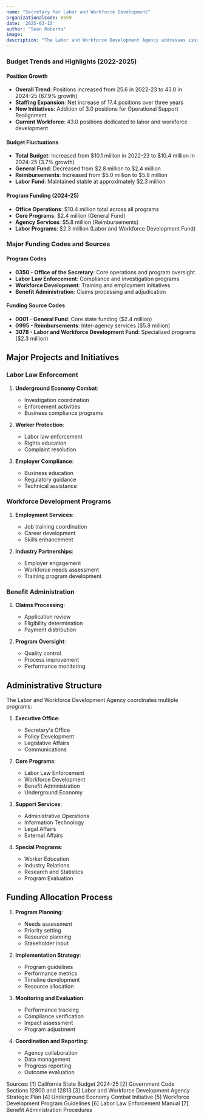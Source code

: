 ```yaml
---
name: "Secretary for Labor and Workforce Development"
organizationalCode: 0559
date: '2025-03-15'
author: "Sean Roberts"
image: 
description: "The Labor and Workforce Development Agency addresses issues relating to California workers and their employers, focusing on labor law enforcement, workforce development, and benefit administration."
---
```


### Budget Trends and Highlights (2022-2025)

#### Position Growth
- **Overall Trend**: Positions increased from 25.6 in 2022-23 to 43.0 in 2024-25 (67.9% growth)
- **Staffing Expansion**: Net increase of 17.4 positions over three years
- **New Initiatives**: Addition of 3.0 positions for Operational Support Realignment
- **Current Workforce**: 43.0 positions dedicated to labor and workforce development

#### Budget Fluctuations
- **Total Budget**: Increased from $10.1 million in 2022-23 to $10.4 million in 2024-25 (3.7% growth)
- **General Fund**: Decreased from $2.8 million to $2.4 million
- **Reimbursements**: Increased from $5.0 million to $5.8 million
- **Labor Fund**: Maintained stable at approximately $2.3 million

#### Program Funding (2024-25)
- **Office Operations**: $10.4 million total across all programs
- **Core Programs**: $2.4 million (General Fund)
- **Agency Services**: $5.8 million (Reimbursements)
- **Labor Programs**: $2.3 million (Labor and Workforce Development Fund)

### Major Funding Codes and Sources

#### Program Codes
- **0350 - Office of the Secretary**: Core operations and program oversight
- **Labor Law Enforcement**: Compliance and investigation programs
- **Workforce Development**: Training and employment initiatives
- **Benefit Administration**: Claims processing and adjudication

#### Funding Source Codes
- **0001 - General Fund**: Core state funding ($2.4 million)
- **0995 - Reimbursements**: Inter-agency services ($5.8 million)
- **3078 - Labor and Workforce Development Fund**: Specialized programs ($2.3 million)

## Major Projects and Initiatives

### Labor Law Enforcement

1. **Underground Economy Combat**:
   - Investigation coordination
   - Enforcement activities
   - Business compliance programs

2. **Worker Protection**:
   - Labor law enforcement
   - Rights education
   - Complaint resolution

3. **Employer Compliance**:
   - Business education
   - Regulatory guidance
   - Technical assistance

### Workforce Development Programs

1. **Employment Services**:
   - Job training coordination
   - Career development
   - Skills enhancement

2. **Industry Partnerships**:
   - Employer engagement
   - Workforce needs assessment
   - Training program development

### Benefit Administration

1. **Claims Processing**:
   - Application review
   - Eligibility determination
   - Payment distribution

2. **Program Oversight**:
   - Quality control
   - Process improvement
   - Performance monitoring

## Administrative Structure

The Labor and Workforce Development Agency coordinates multiple programs:

1. **Executive Office**:
   - Secretary's Office
   - Policy Development
   - Legislative Affairs
   - Communications

2. **Core Programs**:
   - Labor Law Enforcement
   - Workforce Development
   - Benefit Administration
   - Underground Economy

3. **Support Services**:
   - Administrative Operations
   - Information Technology
   - Legal Affairs
   - External Affairs

4. **Special Programs**:
   - Worker Education
   - Industry Relations
   - Research and Statistics
   - Program Evaluation

## Funding Allocation Process

1. **Program Planning**:
   - Needs assessment
   - Priority setting
   - Resource planning
   - Stakeholder input

2. **Implementation Strategy**:
   - Program guidelines
   - Performance metrics
   - Timeline development
   - Resource allocation

3. **Monitoring and Evaluation**:
   - Performance tracking
   - Compliance verification
   - Impact assessment
   - Program adjustment

4. **Coordination and Reporting**:
   - Agency collaboration
   - Data management
   - Progress reporting
   - Outcome evaluation

Sources:
[1] California State Budget 2024-25
[2] Government Code Sections 12800 and 12813
[3] Labor and Workforce Development Agency Strategic Plan
[4] Underground Economy Combat Initiative
[5] Workforce Development Program Guidelines
[6] Labor Law Enforcement Manual
[7] Benefit Administration Procedures 